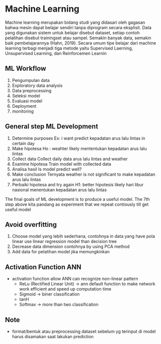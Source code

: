 # Machine Learning
Machine learning merupakan bidang studi yang didasari oleh gagasan
bahwa mesin dapat belajar sendiri tanpa diprogram secara eksplisit. Data yang 
digunakan sistem untuk belajar disebut dataset, setiap contoh pelatihan disebut 
trainingset atau sampel. Semakin banyak data, semakin baik pembelajarannya
(Hahn, 2019). Secara umum tipe belajar dari machine learning terbagi menjadi tiga 
metode yaitu Supervised Laerning, Unsupervised Learning, dan Reinforcemen 
Learnin
## ML Workflow

1. Pengumpulan data
2. Exploratory data analysis
3. Data preprocessing
4. Seleksi model
5. Evaluasi model
6. Deployment
7. monitoring

## General step ML Development
1.	Determine purposes 
Ex: i want predict kepadatan  arus lalu lintas in certain day
2.	Make hipotesa 
Ho : weahter likely mententukan kepadatan arus lalu lintas
3.	Collect data
Collect daily data arus lalu lintas and weather
4.	Examine hipotesa 
Train model with collected data
5.	Analisa hasil
Is model predict well?
6.	Make conclusion 
Ternyata weather is not significant to make kepadatan arus lalu lintas
7.	Perbaiki hipotesa and try again
H1: better hipotesis likely hari libur nasional menentukan kepadatan arus lalu lintas

The final goals of ML development is to produce a useful model. The 7th step above kita pandang as experiment that we repeat contiously till get useful model 


## Avoid overfitting
1. Choose model yang lebih sederhana, contohnya in data yang have pola linear use linear regression model than decision tree
2. Decrease data dimension contohnya by using PCA method
3. Add data for pelatihan model jika memungkinkan

## Activation Function ANN
- activation function allow ANN can recognize non-linear pattern
  - ReLu (Rectified Linear Unit) -> ann default function to make network work efficient and speed up computation time
  - Sigmoid -> biner classification
  - tanH
  - Softmax -> more than two classification

## Note
- format/bentuk atau preprocessing dataset sebelum yg terinput di model harus disamakan saat lakukan prediction
